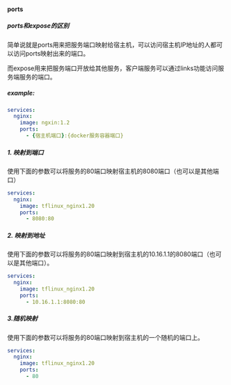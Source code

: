 #### ports

#####  ports和expose的区别

简单说就是ports用来把服务端口映射给宿主机，可以访问宿主机IP地址的人都可以访问ports映射出来的端口。

而expose用来把服务端口开放给其他服务，客户端服务可以通过links功能访问服务端服务的端口。



##### example:

```yaml
services:
  nginx:
    image: ngxin:1.2
    ports:
      - {宿主机端口}:{docker服务容器端口}
```



##### 1. 映射到端口

使用下面的参数可以将服务的80端口映射宿主机的8080端口（也可以是其他端口）

```yaml
services:
  nginx:
    image: tflinux_nginx1.20
    ports:
      - 8080:80
```



##### 2. 映射到地址

使用下面的参数可以将服务的80端口映射到宿主机的10.16.1.1的8080端口（也可以是其他端口）。

```yaml
services:
  nginx:
    image: tflinux_nginx1.20
    ports:
      - 10.16.1.1:8080:80
```



##### 3.随机映射

使用下面的参数可以将服务的80端口映射到宿主机的一个随机的端口上。

```yaml
services:
  nginx:
    image: tflinux_nginx1.20
    ports:
      - 80
```